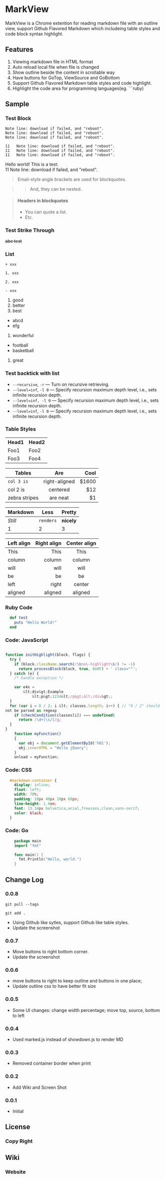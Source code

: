 # MarkView

MarkView is a Chrome extention for reading markdown file with
an outline view, support Github Flavored Markdown which includeing 
table styles and code block syntax highlight.

## Features

1. Viewing markdown file in HTML format
2. Auto reload local file when file is changed
3. Show outline beside the content in scrollable way
4. Have buttons for GoTop, ViewSource and GoBottom
5. Support Github Flavored Markdown table styles and code highlight.
6. Highlight the code area for programming languages(eg. ```ruby)

## Sample

### Test Block

```
Note line: download if failed, and "reboot".
Note line: download if failed, and "reboot".
Note line: download if failed, and "reboot".
```

    11   Note line: download if failed, and "reboot".
    11   Note line: download if failed, and "reboot".
    11   Note line: download if failed, and "reboot".

Hello world! This is a test:  
    11   Note line: download if failed, and "reboot".
> Email-style angle brackets
> are used for blockquotes.

> > And, they can be nested.

> #### Headers in blockquotes
> 
> * You can quote a list.
> * Etc.

### Test Strike Through
~~abc test~~

### List 
```
+ xxx

1. xxx

2. xxx

- xxx
```

1. good
1. better
1. best
  -  abcd
  -  efg
1. wonderful
  * football
  * basketball
1. great

### Test backtick with list

   - `--recursive`, `-r` — Turn on recursive retrieving.
   - `--level=inf`, `-l 0` — Specify recursion maximum depth  level, i.e., sets infinite recursion depth.
   - `--level=inf, -l 0` — Specify recursion maximum depth level,
i.e., sets infinite recursion depth.
   - `--level=inf`, `-l 0` — Specify recursion maximum depth level, i.e., sets infinite recursion depth.

### Table Styles

<table>
    <tr>
        <th>Head1</th><th>Head2</th>
    </tr>
    <tr>
        <td>Foo1</td><td>Foo2</td>
    </tr>
    <tr>
        <td>Foo3</td><td>Foo4</td>
    </tr>
</table>

| Tables        | Are             | Cool   |
| ------------- | :-------------: | -----: |
| `col 3 is`    | right-aligned   | $1600  |
| col 2 is      | centered        | $12    |
| zebra stripes | are neat        | $1     |

Markdown | Less | Pretty
--- | --- | ---
*Still* | `renders` | **nicely**
1 | 2 | 3

| Left align | Right align | Center align |
|:-----------|------------:|:------------:|
| This       |        This |     This
| column     |      column |    column
| will       |        will |     will
| be         |          be |      be
| left       |       right |    center
| aligned    |     aligned |   aligned

### Ruby Code   
```ruby
  def test
    puts "Hello World!"
  end
```

### Code: JavaScript

```javascript

function initHighlight(block, flags) {
  try {
    if (block.className.search(/\bno\-highlight\b/) != -1)
      return processBlock(block, true, 0x0F) + ' class=""';
  } catch (e) {
    /* handle exception */

    var e4x =
        &lt;div&gt;Example
            &lt;p&gt;1234&lt;/p&gt;&lt;/div&gt;;
  }
  for (var i = 0 / 2; i &lt; classes.length; i++) { // "0 / 2" should
not be parsed as regexp
    if (checkCondition(classes[i]) === undefined)
      return /\d+[\s/]/g;
  }
}
    function myFunction()
    {
      var obj = document.getElementById('h01');
      obj.innerHTML = "Hello jQuery";
    }
    onload = myFunction;
```

### Code: CSS
``` css  
  #markdown-container {
    display: inline;
    float: left;
    width: 70%;
    padding: 10px 40px 10px 60px;
    line-height: 1.4em;
    font: 13.34px helvetica,arial,freesans,clean,sans-serif;
    color: black;
  }
```

### Code: Go 

```go
    package main
    import "fmt"

    func main() {
      fmt.Println("Hello, world.")
    }
```

## Change Log
### 0.0.8
  `git pull --tags`  

  `git add .`

  - Using Github like sytles, support Github like table styles.
  - Update the screenshot  

### 0.0.7
  - Move buttons to right bottom corner.
  - Update the screenshot

### 0.0.6
  - move buttons to right to keep outline and buttons in one place;
  - Update outline css to have better fit size  
  
### 0.0.5  
  - Some UI changes: change width percentage; move top, source, bottom to left

### 0.0.4  
  - Used marked.js instead of showdown.js to render MD  

### 0.0.3  
  - Removed container border when print  

### 0.0.2  
  - Add Wiki and Screen Shot

### 0.0.1  
  - Initial  

## License
### Copy Right

## Wiki
### Website 


